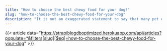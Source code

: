 ```yaml
---
title: "How to choose the best chewy food for your dog?"
slug: "how-to-choose-the-best-chewy-food-for-your-dog"
description: "It is not an exaggerated statement to say that many pet owners can’t do much for their pet dogs, and offering them a proper diet consisting of rich and high-quality dog food remains one of them."
---
```


{{< article data="https://strapiblogdboptimized.herokuapp.com/api/articles?populate=*&filters[slug][$eq]=how-to-choose-the-best-chewy-food-for-your-dog" >}}
